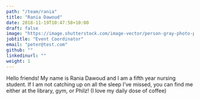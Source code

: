 ```yaml
---
path: "/team/rania"
title: "Rania Dawoud"
date: 2018-11-19T10:47:58+10:00
draft: false
image: "https://image.shutterstock.com/image-vector/person-gray-photo-placeholder-woman-260nw-1416988778.jpg"
jobtitle: "Event Coordinator"
email: "peter@test.com"
github: ""
linkedinurl: ""
weight: 1
---
```


Hello friends! My name is Rania Dawoud and I am a fifth year nursing student. If I am not catching up on all the sleep I’ve missed, you can find me either at the library, gym, or Philz! (I love my daily dose of coffee)
